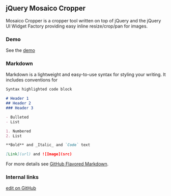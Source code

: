## jQuery Mosaico Cropper

Mosaico Cropper is a cropper tool written on top of jQuery and the jQuery UI Widget Factory providing easy inline resize/crop/pan for images.

### Demo

See the [demo](cropdemo.html)

### Markdown

Markdown is a lightweight and easy-to-use syntax for styling your writing. It includes conventions for

```markdown
Syntax highlighted code block

# Header 1
## Header 2
### Header 3

- Bulleted
- List

1. Numbered
2. List

**Bold** and _Italic_ and `Code` text

[Link](url) and ![Image](src)
```

For more details see [GitHub Flavored Markdown](https://guides.github.com/features/mastering-markdown/).

### Internal links

[edit on GitHub](https://github.com/voidlabs/mosaico-cropper/edit/master/index.md)
